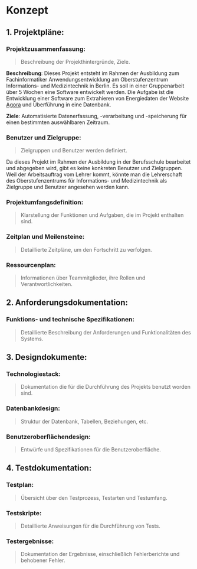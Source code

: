 # Konzept
## 1. Projektpläne:
### Projektzusammenfassung: 
> Beschreibung der Projekthintergründe, Ziele.

**Beschreibung**: Dieses Projekt entsteht im Rahmen der Ausbildung zum Fachinformatiker Anwendungsentwicklung am Oberstufenzentrum Informations- und Medizintechnik in Berlin. Es soll in einer Gruppenarbeit über 5 Wochen eine Software entwickelt werden. Die Aufgabe ist die Entwicklung einer Software zum Extrahieren von Energiedaten der Website [Agora](https://www.agora-energiewende.de/service/agorameter/) und Überführung in eine Datenbank.

**Ziele**: Automatisierte Datenerfassung, -verarbeitung und -speicherung für einen bestimmten auswählbaren Zeitraum.

### Benutzer und Zielgruppe:
> Zielgruppen und Benutzer werden definiert.

Da dieses Projekt im Rahmen der Ausbildung in der Berufsschule bearbeitet und abgegeben wird, gibt es keine konkreten Benutzer und Zielgruppen.
Weil der Arbeitsauftrag vom Lehrer kommt, könnte man die Lehrerschaft des Oberstufenzentrums für Informations- und Medizintechnik als Zielgruppe und Benutzer angesehen werden kann.

### Projektumfangsdefinition: 
> Klarstellung der Funktionen und Aufgaben, die im Projekt enthalten sind.

### Zeitplan und Meilensteine: 
> Detaillierte Zeitpläne, um den Fortschritt zu verfolgen.

### Ressourcenplan: 
> Informationen über Teammitglieder, ihre Rollen und Verantwortlichkeiten.


## 2. Anforderungsdokumentation:
### Funktions- und technische Spezifikationen: 
> Detaillierte Beschreibung der Anforderungen und Funktionalitäten des Systems.


## 3. Designdokumente:
### Technologiestack: 
> Dokumentation die für die Durchführung des Projekts benutzt worden sind.

### Datenbankdesign: 
> Struktur der Datenbank, Tabellen, Beziehungen, etc.

### Benutzeroberflächendesign: 
> Entwürfe und Spezifikationen für die Benutzeroberfläche.


## 4. Testdokumentation:
### Testplan: 
> Übersicht über den Testprozess, Testarten und Testumfang.

### Testskripte: 
> Detaillierte Anweisungen für die Durchführung von Tests.

### Testergebnisse: 
> Dokumentation der Ergebnisse, einschließlich Fehlerberichte und behobener Fehler.

